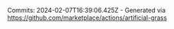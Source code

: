 Commits: 2024-02-07T16:39:06.425Z - Generated via https://github.com/marketplace/actions/artificial-grass
<br>
